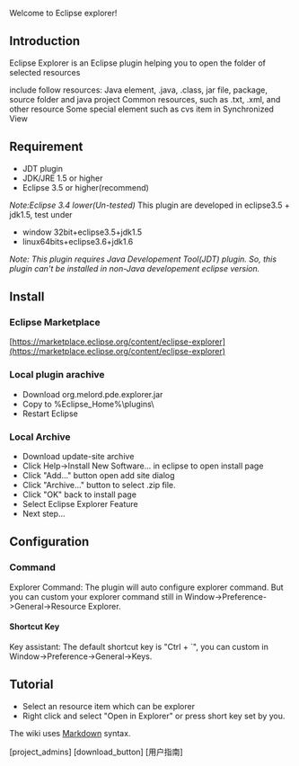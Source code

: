 Welcome to Eclipse explorer!
## Introduction ##

Eclipse Explorer is an Eclipse plugin helping you to open the folder of selected resources 

include follow resources:
Java element, .java, .class, jar file, package, source folder and java project
Common resources, such as .txt, .xml, and other resource
Some special element such as cvs item in Synchronized View

## Requirement ##
  * JDT plugin
  * JDK/JRE 1.5 or higher
  * Eclipse 3.5 or higher(recommend)
  
  *Note:Eclipse 3.4 lower(Un-tested)*
  This plugin are developed in eclipse3.5 + jdk1.5, test under

  * window 32bit+eclipse3.5+jdk1.5
  * linux64bits+eclipse3.6+jdk1.6

  *Note: This plugin requires Java Developement Tool(JDT) plugin. So, this plugin can't be 
installed in non-Java developement eclipse version.*

## Install ##
### Eclipse Marketplace ###
[https://marketplace.eclipse.org/content/eclipse-explorer](https://marketplace.eclipse.org/content/eclipse-explorer)
### Local plugin arachive ###
  * Download org.melord.pde.explorer.jar
  * Copy to %Eclipse_Home%\plugins\
  * Restart Eclipse

### Local Archive ###
 
  * Download update-site archive
  * Click Help->Install New Software... in eclipse to open install page
  * Click "Add..." button open add site dialog
  * Click "Archive..." button to select .zip file.
  * Click "OK" back to install page
  * Select Eclipse Explorer Feature
  * Next step...

## Configuration ##
### Command ###

Explorer Command: The plugin will auto configure explorer command. But you can custom your explorer command still in Window->Preference->General->Resource Explorer. 

#### Shortcut Key ####

Key assistant: The default shortcut key is "Ctrl + `", you can custom in Window->Preference->General->Keys.
## Tutorial ##

  - Select an resource item which can be explorer
  - Right click and select "Open in Explorer" or press short key set by you.

The wiki uses [Markdown](/p/eclipseexplorer/wiki/markdown_syntax/) syntax.

[project_admins]
[download_button]
[用户指南]
